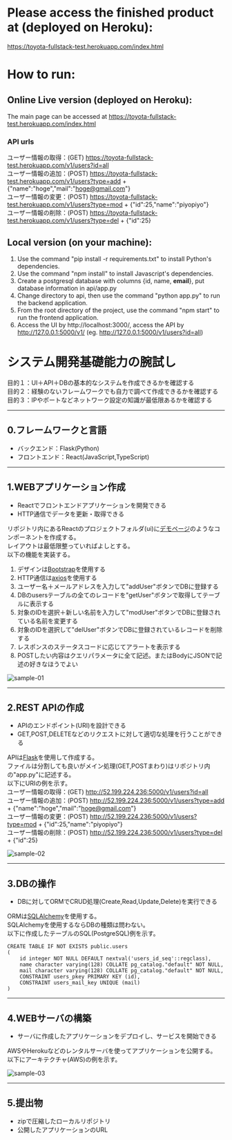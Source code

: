 # Please access the finished product at (deployed on Heroku):
https://toyota-fullstack-test.herokuapp.com/index.html 

# How to run:
## Online Live version (deployed on Heroku):
The main page can be accessed at https://toyota-fullstack-test.herokuapp.com/index.html    
### API urls
ユーザー情報の取得：(GET) https://toyota-fullstack-test.herokuapp.com/v1/users?id=all       
ユーザー情報の追加：(POST) https://toyota-fullstack-test.herokuapp.com/v1/users?type=add + {"name":"hoge","mail":"hoge@gmail.com"}    
ユーザー情報の変更：(POST) https://toyota-fullstack-test.herokuapp.com/v1/users?type=mod + {"id":25,"name":"piyopiyo"}      
ユーザー情報の削除：(POST) https://toyota-fullstack-test.herokuapp.com/v1/users?type=del + {"id":25}

## Local version (on your machine):
1. Use the command "pip install -r requirements.txt" to install Python's dependencies.
2. Use the command "npm install" to install Javascript's dependencies.
3. Create a postgresql database with columns {id, name, **email**}, put database information in api/app.py
4. Change directory to api, then use the command "python app.py" to run the backend application.
5. From the root directory of the project, use the command "npm start" to run the frontend application.
6. Access the UI by http://localhost:3000/, access the API by http://127.0.0.1:5000/v1/ (eg. http://127.0.0.1:5000/v1/users?id=all)


# システム開発基礎能力の腕試し

目的１：UI＋API＋DBの基本的なシステムを作成できるかを確認する<br>
目的２：経験のないフレームワークでも自力で調べて作成できるかを確認する<br>
目的３：IPやポートなどネットワーク設定の知識が最低限あるかを確認する<br>

---
## 0.フレームワークと言語

- バックエンド：Flask(Python)
- フロントエンド：React(JavaScript,TypeScript)

---
## 1.WEBアプリケーション作成

- Reactでフロントエンドアプリケーションを開発できる
- HTTP通信でデータを更新・取得できる

リポジトリ内にあるReactのプロジェクトフォルダ(ui)に[デモページ](http://52.199.224.236:5001/)のようなコンポーネントを作成する。<br>
レイアウトは最低限整っていればよしとする。<br>
以下の機能を実装する。<br>
1. デザインは[Bootstrap](https://react-bootstrap.github.io/)を使用する
2. HTTP通信は[axios](https://www.npmjs.com/package/axios)を使用する
3. ユーザー名＋メールアドレスを入力して"addUser"ボタンでDBに登録する
4. DBのusersテーブルの全てのレコードを"getUser"ボタンで取得してテーブルに表示する
5. 対象のIDを選択＋新しい名前を入力して"modUser"ボタンでDBに登録されている名前を変更する
6. 対象のIDを選択して"delUser"ボタンでDBに登録されているレコードを削除する
7. レスポンスのステータスコードに応じてアラートを表示する
8. POSTしたい内容はクエリパラメータに全て記述。またはBodyにJSONで記述の好きなほうでよい

![sample-01](image/sample-01.png "sample-01")

---
## 2.REST APIの作成

- APIのエンドポイント(URI)を設計できる
- GET,POST,DELETEなどのリクエストに対して適切な処理を行うことができる

APIは[Flask](https://flask.palletsprojects.com/en/2.2.x/)を使用して作成する。<br>
ファイルは分割しても良いがメイン処理(GET,POSTまわり)はリポジトリ内の"app.py"に記述する。<br>
以下にURIの例を示す。<br>
ユーザー情報の取得：(GET) http://52.199.224.236:5000/v1/users?id=all<br>
ユーザー情報の追加：(POST) http://52.199.224.236:5000/v1/users?type=add + {"name":"hoge","mail":"hoge@gmail.com"}<br>
ユーザー情報の変更：(POST) http://52.199.224.236:5000/v1/users?type=mod + {"id":25,"name":"piyopiyo"}<br>
ユーザー情報の削除：(POST) http://52.199.224.236:5000/v1/users?type=del + {"id":25}<br>

![sample-02](image/sample-02.png "sample-02")

---
## 3.DBの操作

- DBに対してORMでCRUD処理(Create,Read,Update,Delete)を実行できる

ORMは[SQLAlchemy](https://www.sqlalchemy.org/)を使用する。<br>
SQLAlchemyを使用するならDBの種類は問わない。<br>
以下に作成したテーブルのSQL(PostgreSQL)例を示す。<br>

```
CREATE TABLE IF NOT EXISTS public.users
(
    id integer NOT NULL DEFAULT nextval('users_id_seq'::regclass),
    name character varying(128) COLLATE pg_catalog."default" NOT NULL,
    mail character varying(128) COLLATE pg_catalog."default" NOT NULL,
    CONSTRAINT users_pkey PRIMARY KEY (id),
    CONSTRAINT users_mail_key UNIQUE (mail)
)
```

---
## 4.WEBサーバの構築

- サーバに作成したアプリケーションをデプロイし、サービスを開始できる

AWSやHerokuなどのレンタルサーバを使ってアプリケーションを公開する。<br>
以下にアーキテクチャ(AWS)の例を示す。<br>

![sample-03](image/sample-03.png "sample-03")

---
## 5.提出物
- zipで圧縮したローカルリポジトリ
- 公開したアプリケーションのURL
